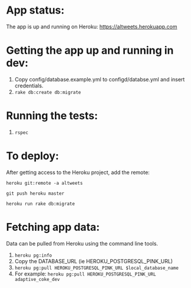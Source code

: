 
# App status:

The app is up and running on Heroku: https://altweets.herokuapp.com

# Getting the app up and running in dev:

1. Copy config/database.example.yml to configd/databse.yml and insert credentials.
2. ```rake db:create db:migrate```


# Running the tests:

1. ```rspec``` 

# To deploy:

After getting access to the Heroku project, add the remote:

```heroku git:remote -a altweets```

```git push heroku master```

```heroku run rake db:migrate```

# Fetching app data:

Data can be pulled from Heroku using the command line tools.

1. ```heroku pg:info```
2. Copy the DATABASE_URL (ie HEROKU_POSTGRESQL_PINK_URL)
3. ```heroku pg:pull HEROKU_POSTGRESQL_PINK_URL $local_database_name```
4. For example: ```heroku pg:pull HEROKU_POSTGRESQL_PINK_URL adaptive_coke_dev```
